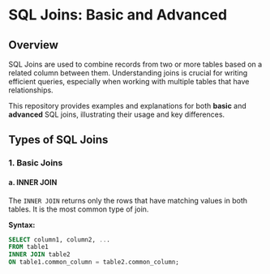 # SQL Joins: Basic and Advanced

## Overview

SQL Joins are used to combine records from two or more tables based on a related column between them. Understanding joins is crucial for writing efficient queries, especially when working with multiple tables that have relationships.

This repository provides examples and explanations for both **basic** and **advanced** SQL joins, illustrating their usage and key differences.

## Types of SQL Joins

### 1. **Basic Joins**

#### a. **INNER JOIN**
The `INNER JOIN` returns only the rows that have matching values in both tables. It is the most common type of join.

**Syntax:**
```sql
SELECT column1, column2, ...
FROM table1
INNER JOIN table2
ON table1.common_column = table2.common_column;

